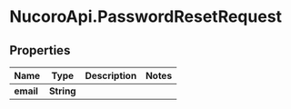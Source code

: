 # NucoroApi.PasswordResetRequest

## Properties

Name | Type | Description | Notes
------------ | ------------- | ------------- | -------------
**email** | **String** |  | 


